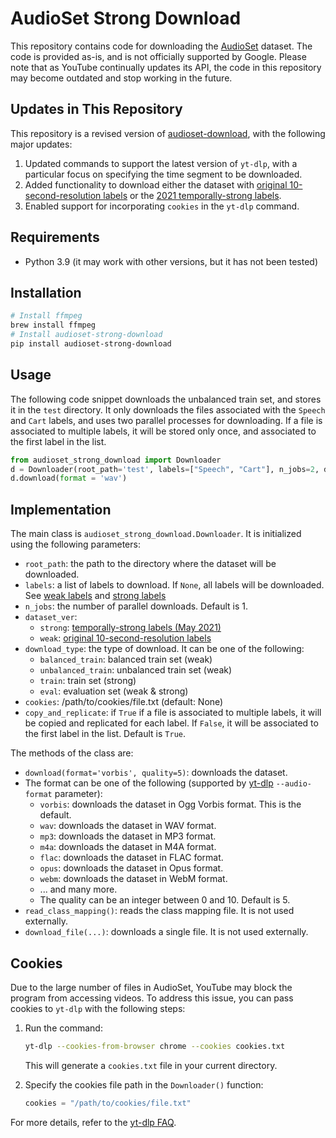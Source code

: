 # AudioSet Strong Download

This repository contains code for downloading the [AudioSet](https://research.google.com/audioset/) dataset.
The code is provided as-is, and is not officially supported by Google.
Please note that as YouTube continually updates its API, the code in this repository may become outdated and stop working in the future.

## Updates in This Repository
This repository is a revised version of [audioset-download](https://github.com/MorenoLaQuatra/audioset-download), with the following major updates:

1. Updated commands to support the latest version of `yt-dlp`, with a particular focus on specifying the time segment to be downloaded.
2. Added functionality to download either the dataset with [original 10-second-resolution labels](https://research.google.com/audioset/download.html) or the [2021 temporally-strong labels](https://research.google.com/audioset/download_strong.html).
3. Enabled support for incorporating `cookies` in the `yt-dlp` command. 

## Requirements

* Python 3.9 (it may work with other versions, but it has not been tested)

## Installation

```bash
# Install ffmpeg
brew install ffmpeg
# Install audioset-strong-download
pip install audioset-strong-download
```

## Usage

The following code snippet downloads the unbalanced train set, and stores it in the `test` directory.
It only downloads the files associated with the `Speech` and `Cart` labels, and uses two parallel processes for downloading.
If a file is associated to multiple labels, it will be stored only once, and associated to the first label in the list.

```python
from audioset_strong_download import Downloader
d = Downloader(root_path='test', labels=["Speech", "Cart"], n_jobs=2, download_type='eval', dataset_ver='strong', copy_and_replicate=False)
d.download(format = 'wav')
```

## Implementation

The main class is `audioset_strong_download.Downloader`. It is initialized using the following parameters:
* `root_path`: the path to the directory where the dataset will be downloaded.
* `labels`: a list of labels to download. If `None`, all labels will be downloaded. See [weak labels](http://storage.googleapis.com/us_audioset/youtube_corpus/v1/csv/class_labels_indices.csv) and [strong labels](http://storage.googleapis.com/us_audioset/youtube_corpus/strong/mid_to_display_name.tsv)
* `n_jobs`: the number of parallel downloads. Default is 1.
* `dataset_ver`:
  * `strong`: [temporally-strong labels (May 2021)](https://research.google.com/audioset/download_strong.html)
  * `weak`: [original 10-second-resolution labels](https://research.google.com/audioset/download.html)
* `download_type`: the type of download. It can be one of the following:
  * `balanced_train`: balanced train set (weak)
  * `unbalanced_train`: unbalanced train set (weak)
  * `train`: train set (strong)
  * `eval`: evaluation set (weak & strong)
* `cookies`: /path/to/cookies/file.txt (default: None) 
* `copy_and_replicate`: if `True` if a file is associated to multiple labels, it will be copied and replicated for each label. If `False`, it will be associated to the first label in the list. Default is `True`.

The methods of the class are:
* `download(format='vorbis', quality=5)`: downloads the dataset. 
* The format can be one of the following (supported by [yt-dlp](https://github.com/yt-dlp/yt-dlp#post-processing-options) `--audio-format` parameter):
    * `vorbis`: downloads the dataset in Ogg Vorbis format. This is the default.
    * `wav`: downloads the dataset in WAV format.
    * `mp3`: downloads the dataset in MP3 format.
    * `m4a`: downloads the dataset in M4A format.
    * `flac`: downloads the dataset in FLAC format.
    * `opus`: downloads the dataset in Opus format.
    * `webm`: downloads the dataset in WebM format.
    * ... and many more.
  * The quality can be an integer between 0 and 10. Default is 5.
* `read_class_mapping()`: reads the class mapping file. It is not used externally.
* `download_file(...)`: downloads a single file. It is not used externally.

## Cookies

Due to the large number of files in AudioSet, YouTube may block the program from accessing videos. To address this issue, you can pass cookies to `yt-dlp` with the following steps:
1. Run the command:  
   ```bash
   yt-dlp --cookies-from-browser chrome --cookies cookies.txt
   ```  
   This will generate a `cookies.txt` file in your current directory.

2. Specify the cookies file path in the `Downloader()` function:  
   ```python
   cookies = "/path/to/cookies/file.txt"
   ```

For more details, refer to the [yt-dlp FAQ](https://github.com/yt-dlp/yt-dlp/wiki/FAQ#how-do-i-pass-cookies-to-yt-dlp).